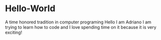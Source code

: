 # Hello-World
A time honored tradition in computer programing
Hello I am Adriano I am trying to learn how to code and I love spending time on it because it is very exciting!
